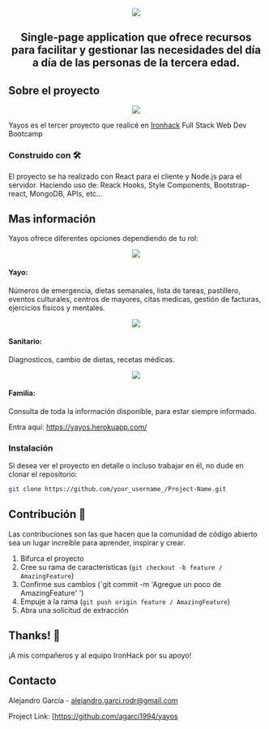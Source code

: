 <p align="center"><img src="https://i.ibb.co/8DpW8hJ/Screenshot-2020-03-16-at-12-18-08.png" /></a></p>

<h2 align="center">
Single-page application que ofrece recursos para facilitar y gestionar las necesidades del día a día de las personas de la tercera edad.
</h2>

## Sobre el proyecto

<p align="center"><img src="https://i.ibb.co/0fGvMHC/Screenshot-2020-03-16-at-12-21-12.png" /></p>

Yayos es el tercer proyecto que realicé en [Ironhack](https://www.ironhack.com/) Full Stack Web Dev Bootcamp

### Construido con 🛠

El proyecto se ha realizado con React para el cliente y Node.js para el servidor. Haciendo uso de: Reack Hooks, Style Components, Bootstrap-react, MongoDB, APIs, etc...

## Mas información

Yayos ofrece diferentes opciones dependiendo de tu rol: 

<p align="center"><img src="https://i.ibb.co/G9Yz5Y8/Screenshot-2020-03-16-at-12-18-24.png" /></p>

#### Yayo: 
Números de emergencia, dietas semanales, lista de tareas, pastillero, eventos culturales, centros de mayores, citas medicas, gestión de facturas, ejercicios fisicos y mentales.

<p align="center"><img src="https://i.ibb.co/r7R2B0P/Screenshot-2020-03-16-at-12-21-46.png" /></p>

#### Sanitario: 
Diagnosticos, cambio de dietas, recetas médicas.

<p align="center"><img src="https://i.ibb.co/RNzxnL5/Screenshot-2020-03-16-at-12-20-56.png" /></p>

#### Familia: 
Consulta de toda la información disponible, para estar siempre informado.

Entra aquí: https://yayos.herokuapp.com/

### Instalación

Si desea ver el proyecto en detalle o incluso trabajar en él, no dude en clonar el repositorio:

```sh
git clone https://github.com/your_username_/Project-Name.git
```

## Contribución 💬

Las contribuciones son las que hacen que la comunidad de código abierto sea un lugar increíble para aprender, inspirar y crear.

1. Bifurca el proyecto
2. Cree su rama de características (`git checkout -b feature / AmazingFeature`)
3. Confirme sus cambios (`git commit -m 'Agregue un poco de AmazingFeature' ')
4. Empuje a la rama (`git push origin feature / AmazingFeature`)
5. Abra una solicitud de extracción

## Thanks! 💖

¡A mis compañeros y al equipo IronHack por su apoyo!

## Contacto

Alejandro García - [alejandro.garci.rodr@gmail.com](alejandro.garci.rodr@gmail.com)

Project Link: [https://github.com/agarci1994/yayos
